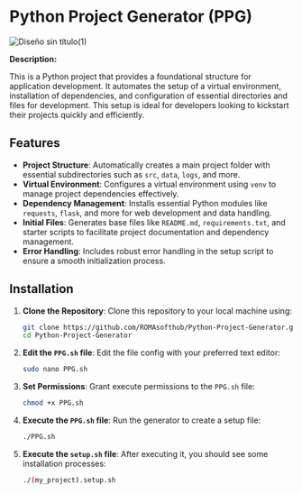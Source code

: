 # Python Project Generator (PPG)

![Diseño sin título(1)](https://github.com/user-attachments/assets/4c2d7504-2194-480a-8211-da5998ff417c)


**Description:**

This is a Python project that provides a foundational structure for application development. It automates the setup of a virtual environment, installation of dependencies, and configuration of essential directories and files for development. This setup is ideal for developers looking to kickstart their projects quickly and efficiently.

## Features
- **Project Structure**: Automatically creates a main project folder with essential subdirectories such as `src`, `data`, `logs`, and more.
- **Virtual Environment**: Configures a virtual environment using `venv` to manage project dependencies effectively.
- **Dependency Management**: Installs essential Python modules like `requests`, `flask`, and more for web development and data handling.
- **Initial Files**: Generates base files like `README.md`, `requirements.txt`, and starter scripts to facilitate project documentation and dependency management.
- **Error Handling**: Includes robust error handling in the setup script to ensure a smooth initialization process.

## Installation

1. **Clone the Repository**: Clone this repository to your local machine using:
   ```bash
   git clone https://github.com/ROMAsofthub/Python-Project-Generator.git
   cd Python-Project-Generator

2. **Edit the `PPG.sh` file**: Edit the file config with your preferred text editor:
   ```bash
   sudo nano PPG.sh

3. **Set Permissions**: Grant execute permissions to the `PPG.sh` file:
   ```bash
   chmod +x PPG.sh
   
4. **Execute the `PPG.sh` file**: Run the generator to create a setup file:
   ```bash
   ./PPG.sh
   
5. **Execute the `setup.sh` file**: After executing it, you should see some installation processes:
   ```bash
   ./(my_project).setup.sh
